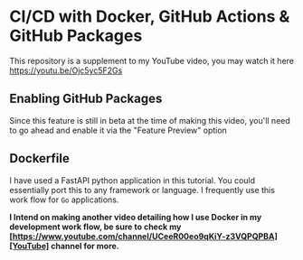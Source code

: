 # CI/CD with Docker, GitHub Actions & GitHub Packages


This repository is a supplement to my YouTube video, you may watch it here
https://youtu.be/Ojc5yc5F2Gs


## Enabling GitHub Packages
Since this feature is still in beta at the time of making this video, you'll need to go ahead and enable it via the "Feature Preview" option

## Dockerfile
I have used a FastAPI python application in this tutorial.
You could essentially port this to any framework or language. I frequently use this work flow for `Go` applications.

__I Intend on making another video detailing how I use Docker in my development work flow, be sure to check my [https://www.youtube.com/channel/UCeeR00eo9qKiY-z3VQPQPBA][YouTube] channel for more.__

